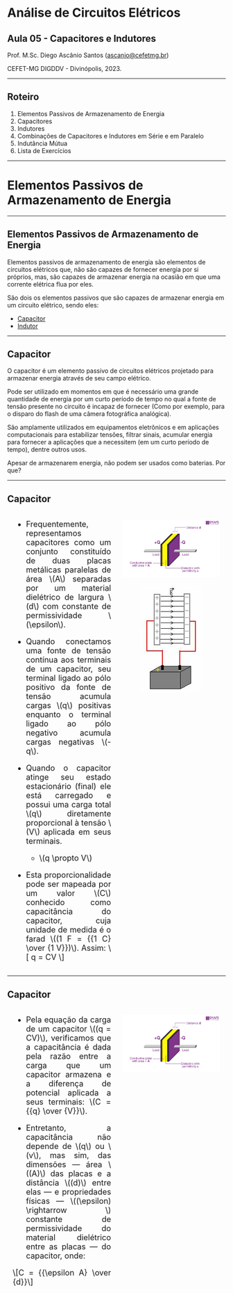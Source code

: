 <style>
  section {
    background: #fff url(./img/background.png) no-repeat center center;
    background-size: cover;
  }

  .transparent {
    background-color: transparent!important;
  }

  section.transparent img {
    background-color: transparent!important;
  }

  .transparent-table-tr-td-th {
    background-color: rgba(0, 0, 0, 0.0) !important;
  }

  .cabecalho {
    position: absolute;
    top: 10%;
    margin-left: 5%;
    margin-right: 10%;
    font-size: 48px;
    font-weight: bold;
  }

  .conteudo {
    top: 30%;
    margin-left: 5%;
    margin-right: 10%;
    font-size: 28px;
    text-align: justify;
  }

  .conteudo-absoluto {
    position: absolute;
    top: 30%;
    margin-left: 5%;
    margin-right: 10%;
    font-size: 28px;
    text-align: justify;
  }
  
  .large {
    font-size: 36px;
  }

  .normal {
    font-size: 22px;
  }
  .regular {
    font-size: 18px;
  }
  .small {
    font-size: 16px;
  }
  .footnotesize {
    font-size: 14px;
  }
  .scriptsize {
    font-size: 12px;
  }
  .tiny {
    font-size: 10px;
  }
  .bold {
    font-weight: bold;
  }
  .center {
    text-align: center;
  }
  section.lead p {
    text-align: justify;
  }
  section.lead h1 {
    text-align: center;
  }
  section.lead h2 {
    text-align: center;
  }
  
  .grid-50-50 {
    display: grid;
    grid-template-columns: 1fr 1fr;
    text-align: justify;
  }

  .grid-66-33 {
    display: grid;
    grid-template-columns: 2fr 1fr;
    text-align: justify;
  }

  .grid-33-66 {
    display: grid;
    grid-template-columns: 1fr 2fr;
    text-align: justify;
  }

  .grid-element {
    margin-left: 5%;
    margin-right: 5%;
  }
  img[alt=grid-img] {
    width: 100%;
  }
  img[alt=column-img] {
    display: block;
    margin: auto;
  }

</style>

<script src="https://polyfill.io/v3/polyfill.min.js?features=es6"></script>
<script id="MathJax-script" async src="https://cdn.mathjax.org/mathjax/latest/MathJax.js?config=TeX-AMS-MML_HTMLorMML"></script>


<!-- _class: lead -->
# Análise de Circuitos Elétricos
## Aula 05 - Capacitores e Indutores

Prof. M.Sc. Diego Ascânio Santos (ascanio@cefetmg.br)

CEFET-MG DIGDDV - Divinópolis, 2023.


---

## Roteiro

1. Elementos Passivos de Armazenamento de Energia
2. Capacitores
3. Indutores
4. Combinações de Capacitores e Indutores em Série e em Paralelo
5. Indutância Mútua
6. Lista de Exercícios


---

<!-- _class: lead -->
# Elementos Passivos de Armazenamento de Energia


---

## Elementos Passivos de Armazenamento de Energia

Elementos passivos de armazenamento de energia são elementos de circuitos elétricos que, não são capazes de fornecer energia por si próprios, mas, são capazes de armazenar energia na ocasião em que uma corrente elétrica flua por eles.

São dois os elementos passivos que são capazes de armazenar energia em um circuito elétrico, sendo eles:

- [Capacitor](#05)
- [Indutor](#06)


---

## Capacitor

O capacitor é um elemento passivo de circuitos elétricos projetado para armazenar energia através de seu campo elétrico. 

Pode ser utilizado em momentos em que é necessário uma grande quantidade de energia por um curto período de tempo no qual a fonte de tensão presente no circuito é incapaz de fornecer (Como por exemplo, para o disparo do flash de uma câmera fotográfica analógica).

São amplamente utilizados em equipamentos eletrônicos e em aplicações computacionais para estabilizar tensões, filtrar sinais, acumular energia para fornecer a aplicações que a necessitem (em um curto período de tempo), dentre outros usos.

Apesar de armazenarem energia, não podem ser usados como baterias. Por que?


---

## Capacitor

<div class="grid-50-50 regular">
<div class="grid-element">

- Frequentemente, representamos capacitores como um conjunto constituído de duas placas metálicas paralelas de área \\(A\\) separadas por um material dielétrico de largura \\(d\\) com constante de permissividade \\(\epsilon\\).

- Quando conectamos uma fonte de tensão contínua aos terminais de um capacitor, seu terminal ligado ao pólo positivo da fonte de tensão acumula cargas \\(q\\) positivas enquanto o terminal ligado ao pólo negativo acumula cargas negativas \\(-q\\). 

- Quando o capacitor atinge seu estado estacionário (final) ele está carregado e possui uma carga total \\(q\\) diretamente proporcional à tensão \\(V\\) aplicada em seus terminais.
    - \\(q \propto V\\)

- Esta proporcionalidade pode ser mapeada por um valor \\(C\\) conhecido como capacitância do capacitor, cuja unidade de medida é o farad \\((1 F = {{1 C} \over {1 V}})\\). Assim:
\\[ q = CV \\]

</div>
<div class="grid-element">

<!-- _class: transparent -->
![column-img](./img/capacitor.png)

![column-img](./img/capacitor-2.png)

</div>
</div>


---

## Capacitor

<div class="grid-50-50 regular">
<div class="grid-element">

- Pela equação da carga de um capacitor \\((q = CV)\\), verificamos que a capacitância é dada pela razão entre a carga que um capacitor armazena e a diferença de potencial aplicada a seus terminais: \\(C = {{q} \over {V}}\\).

- Entretanto, a capacitância não depende de \\(q\\) ou \\(v\\), mas sim, das dimensões — área \\((A)\\) das placas e a distância \\((d)\\) entre elas — e propriedades físicas — \\((\epsilon) \rightarrow \\) constante de permissividade do material dielétrico entre as placas — do capacitor, onde:

\\[C = {{\epsilon A} \over {d}}\\]

</div>
<div class="grid-element">

<!-- _class: transparent -->
![column-img](./img/capacitor.png)

</div>
</div>

